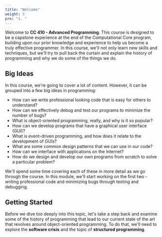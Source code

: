 ```yaml
---
title: "Welcome"
weight: 5
pre: "1. "
---
```


Welcome to **CC 410 - Advanced Programming**. This course is designed to be a capstone experience at the end of the Computational Core program, building upon our prior knowledge and experience to help us become a truly effective programmer. In this course, we'll not only learn new skills and techniques, but we'll try to pull back the curtain and explain the history of programming and why we do some of the things we do.

## Big Ideas

In this course, we're going to cover a lot of content. However, it can be grouped into a few big ideas in programming:

* How can we write professional looking code that is easy for others to understand?
* How can we effectively debug and test our programs to minimize the number of bugs?
* What is object-oriented programming, really, and why is it so popular?
* How can we develop programs that have a graphical user interface (GUI)?
* What is event-driven programming, and how does it relate to the development of GUIs?
* What are some common design patterns that we can use in our code?
* How can we interface with applications on the Internet?
* How do we design and develop our own programs from scratch to solve a particular problem? 

We'll spend some time covering each of these in more detail as we go through the course. In this module, we'll start working on the first two - writing professional code and minimizing bugs through testing and debugging.

## Getting Started

Before we dive too deeply into this topic, let's take a step back and examine some of the history of programming that lead to our current state of the art that revolves around object-oriented programming. To do that, we'll need to explore the **software crisis** and the topic of **structured programming**.

